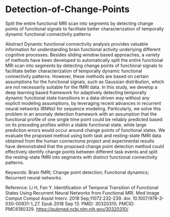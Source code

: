 # Detection-of-Change-Points
Split the entire functional MRI scan into segments by detecting change points of functional signals to facilitate better characterization of temporally dynamic functional connectivity patterns

Abstract
Dynamic functional connectivity analysis provides valuable information for understanding brain functional activity underlying different cognitive processes. Besides sliding window based approaches, a variety of methods have been developed to automatically split the entire functional MRI scan into segments by detecting change points of functional signals to facilitate better characterization of temporally dynamic functional connectivity patterns. However, these methods are based on certain assumptions for the functional signals, such as Gaussian distribution, which are not necessarily suitable for the fMRI data. In this study, we develop a deep learning based framework for adaptively detecting temporally dynamic functional state transitions in a data-driven way without any explicit modeling assumptions, by leveraging recent advances in recurrent neural networks (RNNs) for sequence modeling. Particularly, we solve this problem in an anomaly detection framework with an assumption that the functional profile of one single time point could be reliably predicted based on its preceding profiles within a stable functional state, while large prediction errors would occur around change points of functional states. We evaluate the proposed method using both task and resting-state fMRI data obtained from the human connectome project and experimental results have demonstrated that the proposed change point detection method could effectively identify change points between different task events and split the resting-state fMRI into segments with distinct functional connectivity patterns.

Keywords: Brain fMRI; Change point detection; Functional dynamics; Recurrent neural networks.

Reference:
Li H, Fan Y. Identification of Temporal Transition of Functional States Using Recurrent Neural Networks from Functional MRI. Med Image Comput Comput Assist Interv. 2018 Sep;11072:232-239. doi: 10.1007/978-3-030-00931-1_27. Epub 2018 Sep 13. PMID: 30320310; PMCID: PMC6180329. https://pubmed.ncbi.nlm.nih.gov/30320310/
